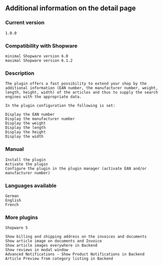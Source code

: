 ## Additional information on the detail page

### Current version

    1.0.0

### Compatibility with Shopware

    minimal Shopware version 6.0
    maximal Shopware version 6.1.2

### Description

    The plugin offers a fast possibility to extend your shop by the additional information (EAN number, the manufacturer number, weight, length, height, width) of the articles and thus to supply the search engines with the appropriate data.
    
    In the plugin configuration the following is set:
    
    Display the EAN number
    Display the manufacturer number
    Display the weight
    Display the length
    Display the height
    Display the width 

### Manual

    Install the plugin
    Activate the plugin
    Configure the plugin in the plugin manager (activate EAN and/or manufacturer number)

### Languages available
    
    German
    English
    French

### More plugins
    Shopware 5

    Show billing and shipping address on the invoices and documents
    Show article image on documents and Invoice
    Show article images everywhere in Backend
    Show reviews in modal window
    Advanced Notifications - Show Product Notifications in Backend
    Article Preview from category listing in Backend 

